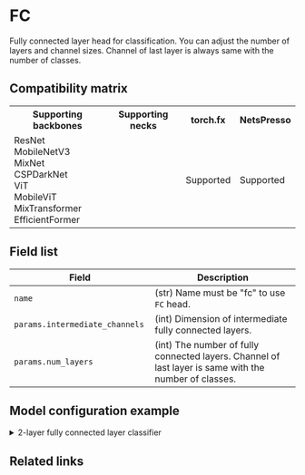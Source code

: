# FC

Fully connected layer head for classification. You can adjust the number of layers and channel sizes. Channel of last layer is always same with the number of classes.

## Compatibility matrix

<table>
  <tr>
    <th>Supporting backbones</th>
    <th>Supporting necks</th>
    <th>torch.fx</th>
    <th>NetsPresso</th>
  </tr>
  <tr>
    <td>
      ResNet<br />
      MobileNetV3<br />
      MixNet<br />
      CSPDarkNet<br />
      ViT<br />
      MobileViT<br />
      MixTransformer<br />
      EfficientFormer
    </td>
    <td>
    </td>
    <td>Supported</td>
    <td>Supported</td>
  </tr>
</table>


## Field list

| Field <img width=200/> | Description |
|---|---|
| `name` | (str) Name must be "fc" to use `FC` head. |
| `params.intermediate_channels` | (int) Dimension of intermediate fully connected layers. |
| `params.num_layers` | (int) The number of fully connected layers. Channel of last layer is same with the number of classes. |

## Model configuration example

<details>
  <summary>2-layer fully connected layer classifier</summary>
  
  ```yaml
  model:
    architecture:
      head:
        name: fc
        params:
          hidden_size: 1024
          num_layers: 2
  ```
</details>

## Related links